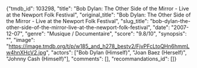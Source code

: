 {"tmdb_id": 103298, "title": "Bob Dylan: The Other Side of the Mirror - Live at the Newport Folk Festival", "original_title": "Bob Dylan: The Other Side of the Mirror - Live at the Newport Folk Festival", "slug_title": "bob-dylan-the-other-side-of-the-mirror-live-at-the-newport-folk-festival", "date": "2007-12-07", "genre": "Musique / Documentaire", "score": "9.8/10", "synopsis": "", "image": "https://image.tmdb.org/t/p/w185_and_h278_bestv2/FjvPFcLtoQHn6hmmLw4hnXHcV2.jpg", "actors": ["Bob Dylan (Himself)", "Joan Baez (Herself)", "Johnny Cash (Himself)"], "comments": [], "recommandations_id": []}